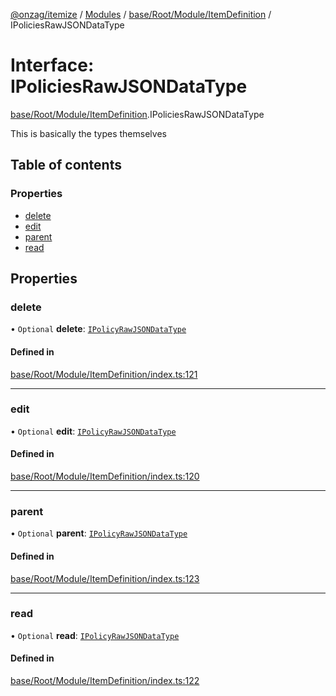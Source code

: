 [@onzag/itemize](../README.md) / [Modules](../modules.md) / [base/Root/Module/ItemDefinition](../modules/base_Root_Module_ItemDefinition.md) / IPoliciesRawJSONDataType

# Interface: IPoliciesRawJSONDataType

[base/Root/Module/ItemDefinition](../modules/base_Root_Module_ItemDefinition.md).IPoliciesRawJSONDataType

This is basically the types themselves

## Table of contents

### Properties

- [delete](base_Root_Module_ItemDefinition.IPoliciesRawJSONDataType.md#delete)
- [edit](base_Root_Module_ItemDefinition.IPoliciesRawJSONDataType.md#edit)
- [parent](base_Root_Module_ItemDefinition.IPoliciesRawJSONDataType.md#parent)
- [read](base_Root_Module_ItemDefinition.IPoliciesRawJSONDataType.md#read)

## Properties

### delete

• `Optional` **delete**: [`IPolicyRawJSONDataType`](base_Root_Module_ItemDefinition.IPolicyRawJSONDataType.md)

#### Defined in

[base/Root/Module/ItemDefinition/index.ts:121](https://github.com/onzag/itemize/blob/f2db74a5/base/Root/Module/ItemDefinition/index.ts#L121)

___

### edit

• `Optional` **edit**: [`IPolicyRawJSONDataType`](base_Root_Module_ItemDefinition.IPolicyRawJSONDataType.md)

#### Defined in

[base/Root/Module/ItemDefinition/index.ts:120](https://github.com/onzag/itemize/blob/f2db74a5/base/Root/Module/ItemDefinition/index.ts#L120)

___

### parent

• `Optional` **parent**: [`IPolicyRawJSONDataType`](base_Root_Module_ItemDefinition.IPolicyRawJSONDataType.md)

#### Defined in

[base/Root/Module/ItemDefinition/index.ts:123](https://github.com/onzag/itemize/blob/f2db74a5/base/Root/Module/ItemDefinition/index.ts#L123)

___

### read

• `Optional` **read**: [`IPolicyRawJSONDataType`](base_Root_Module_ItemDefinition.IPolicyRawJSONDataType.md)

#### Defined in

[base/Root/Module/ItemDefinition/index.ts:122](https://github.com/onzag/itemize/blob/f2db74a5/base/Root/Module/ItemDefinition/index.ts#L122)
